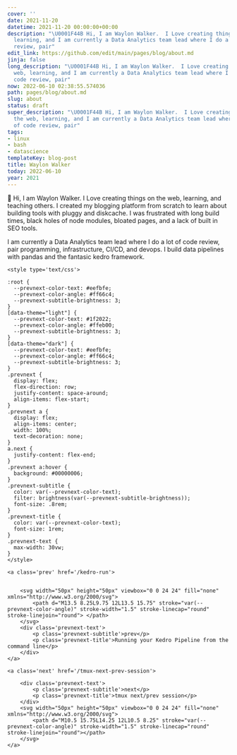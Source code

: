 ```yaml
---
cover: ''
date: 2021-11-20
datetime: 2021-11-20 00:00:00+00:00
description: "\U0001F44B Hi, I am Waylon Walker.  I Love creating things on the web,
  learning, and I am currently a Data Analytics team lead where I do a lot of code
  review, pair"
edit_link: https://github.com/edit/main/pages/blog/about.md
jinja: false
long_description: "\U0001F44B Hi, I am Waylon Walker.  I Love creating things on the
  web, learning, and I am currently a Data Analytics team lead where I do a lot of
  code review, pair"
now: 2022-06-10 02:38:55.574036
path: pages/blog/about.md
slug: about
status: draft
super_description: "\U0001F44B Hi, I am Waylon Walker.  I Love creating things on
  the web, learning, and I am currently a Data Analytics team lead where I do a lot
  of code review, pair"
tags:
- linux
- bash
- datascience
templateKey: blog-post
title: Waylon Walker
today: 2022-06-10
year: 2021
---
```


👋 Hi, I am Waylon Walker.  I Love creating things on the web, learning, and
teaching others.  I created my blogging platform from scratch to learn about
building tools with pluggy and diskcache.  I was frustrated with long build
times, black holes of node modules, bloated pages, and a lack of built in SEO
tools.

I am currently a Data Analytics team lead where I do a lot of code review, pair
programming, infrastructure, CI/CD, and devops.  I build data pipelines with
pandas and the fantasic kedro framework.
<div class='prevnext'>

    <style type='text/css'>

    :root {
      --prevnext-color-text: #eefbfe;
      --prevnext-color-angle: #ff66c4;
      --prevnext-subtitle-brightness: 3;
    }
    [data-theme="light"] {
      --prevnext-color-text: #1f2022;
      --prevnext-color-angle: #ffeb00;
      --prevnext-subtitle-brightness: 3;
    }
    [data-theme="dark"] {
      --prevnext-color-text: #eefbfe;
      --prevnext-color-angle: #ff66c4;
      --prevnext-subtitle-brightness: 3;
    }
    .prevnext {
      display: flex;
      flex-direction: row;
      justify-content: space-around;
      align-items: flex-start;
    }
    .prevnext a {
      display: flex;
      align-items: center;
      width: 100%;
      text-decoration: none;
    }
    a.next {
      justify-content: flex-end;
    }
    .prevnext a:hover {
      background: #00000006;
    }
    .prevnext-subtitle {
      color: var(--prevnext-color-text);
      filter: brightness(var(--prevnext-subtitle-brightness));
      font-size: .8rem;
    }
    .prevnext-title {
      color: var(--prevnext-color-text);
      font-size: 1rem;
    }
    .prevnext-text {
      max-width: 30vw;
    }
    </style>
    
    <a class='prev' href='/kedro-run'>
    

        <svg width="50px" height="50px" viewbox="0 0 24 24" fill="none" xmlns="http://www.w3.org/2000/svg">
            <path d="M13.5 8.25L9.75 12L13.5 15.75" stroke="var(--prevnext-color-angle)" stroke-width="1.5" stroke-linecap="round" stroke-linejoin="round"> </path>
        </svg>
        <div class='prevnext-text'>
            <p class='prevnext-subtitle'>prev</p>
            <p class='prevnext-title'>Running your Kedro Pipeline from the command line</p>
        </div>
    </a>
    
    <a class='next' href='/tmux-next-prev-session'>
    
        <div class='prevnext-text'>
            <p class='prevnext-subtitle'>next</p>
            <p class='prevnext-title'>tmux next/prev session</p>
        </div>
        <svg width="50px" height="50px" viewbox="0 0 24 24" fill="none" xmlns="http://www.w3.org/2000/svg">
            <path d="M10.5 15.75L14.25 12L10.5 8.25" stroke="var(--prevnext-color-angle)" stroke-width="1.5" stroke-linecap="round" stroke-linejoin="round"></path>
        </svg>
    </a>
  </div>